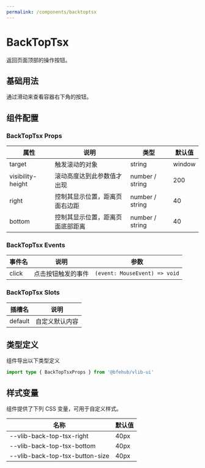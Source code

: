```yaml
---
permalink: /components/backtoptsx
---
```


# BackTopTsx

返回页面顶部的操作按钮。

## 基础用法

通过滑动来查看容器右下角的按钮。

<demo src="../__demos__/basic.vue"></demo>

## 组件配置

### BackTopTsx Props

| 属性              | 说明                             | 类型            | 默认值 |
| ----------------- | -------------------------------- | --------------- | ------ |
| target            | 触发滚动的对象                   | string          | window |
| visibility-height | 滚动高度达到此参数值才出现       | number / string | 200    |
| right             | 控制其显示位置，距离页面右边距   | number / string | 40     |
| bottom            | 控制其显示位置，距离页面底部距离 | number / string | 40     |

### BackTopTsx Events

| 事件名 | 说明               | 参数                          |
| ------ | ------------------ | ----------------------------- |
| click  | 点击按钮触发的事件 | `(event: MouseEvent) => void` |

### BackTopTsx Slots

| 插槽名  | 说明           |
| ------- | -------------- |
| default | 自定义默认内容 |

## 类型定义

组件导出以下类型定义

```ts
import type { BackTopTsxProps } from '@bfehub/vlib-ui'
```

## 样式变量

组件提供了下列 CSS 变量，可用于自定义样式。

| 名称                       | 默认值 |
| -------------------------- | ------ |
| --vlib-back-top-tsx-right       | 40px   |
| --vlib-back-top-tsx-bottom      | 40px   |
| --vlib-back-top-tsx-button-size | 40px   |
